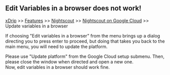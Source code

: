 ## Edit Variables in a browser does not work!
[xDrip](../../README.md) >> [Features](../Features_page) >> [Nightscout](../Nightscout_page) >> [Nightscout on Google Cloud](./GoogleCloud) >> Update variables in a browser  
  
If choosing "Edit variables in a browser" from the menu brings up a dialog directing you to press enter to proceed, but doing that takes you back to the main menu, you will need to update the platform.  
  
Please use "Update platform" from the Google Cloud setup submenu.  Then, please close the window when directed and open a new one.  
Now, edit variables in a browser should work fine.  
